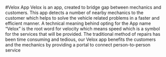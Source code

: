 #Velox App
Velox is an app, created to bridge gap between mechanics and customers. This app detects a
number of nearby mechanics to the customer which helps to solve the vehicle related
problems in a faster and efficient manner. A technical meaning behind opting for the App
name “Velox” is the root word for velocity which means speed which is a symbol
for the services that will be provided. The traditional method of repairs has been time
consuming and tedious, our Velox app benefits the customers and the mechanics by
providing a portal to connect person-to-person service